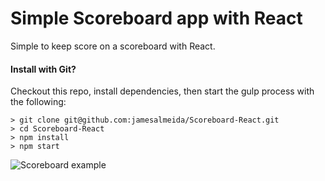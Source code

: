 # Simple Scoreboard app with React
Simple to keep score on a scoreboard with React.

#### Install with Git?
Checkout this repo, install dependencies, then start the gulp process with the following:

```
> git clone git@github.com:jamesalmeida/Scoreboard-React.git
> cd Scoreboard-React
> npm install
> npm start
```

![Scoreboard example](https://i.imgur.com/ep8Xv73.png)
